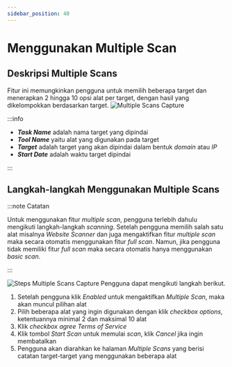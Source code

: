 ```yaml
---
sidebar_position: 40
---
```


# Menggunakan Multiple Scan

## Deskripsi Multiple Scans
Fitur ini memungkinkan pengguna untuk memilih beberapa target dan menerapkan 2 hingga 10 opsi alat per target, dengan hasil yang dikelompokkan berdasarkan target.
![Multiple Scans Capture](/img/capture/multiple-scans.png)

:::info

- ***Task Name*** adalah nama target yang dipindai 
- ***Tool Name*** yaitu alat yang digunakan pada target 
- ***Target*** adalah target yang akan dipindai dalam bentuk *domain* atau *IP* 
- ***Start Date*** adalah waktu target dipindai

:::

## Langkah-langkah Menggunakan Multiple Scans

:::note Catatan

Untuk menggunakan fitur *multiple scan*, pengguna terlebih dahulu mengikuti langkah-langkah *scanning*. Setelah pengguna memilih salah satu alat misalnya *Website Scanner* dan juga mengaktifkan fitur *multiple scan* maka secara otomatis menggunakan fitur *full scan*. Namun, jika pengguna tidak memiliki fitur *full scan* maka secara otomatis hanya menggunakan *basic scan*.

:::

![Steps Multiple Scans Capture](/img/capture/steps-multiple.png)
Pengguna dapat mengikuti langkah berikut.
1. Setelah pengguna klik *Enabled* untuk mengaktifkan *Multiple Scan*, maka akan muncul pilihan alat
2. Pilih beberapa alat yang ingin digunakan dengan klik *checkbox options*, ketentuannya minimal 2 dan maksimal 10 alat
3. Klik *checkbox agree Terms of Service*
4. Klik tombol *Start Scan* untuk memulai *scan*, klik *Cancel* jika ingin membatalkan
5. Pengguna akan diarahkan ke halaman *Multiple Scans* yang berisi catatan target-target yang menggunakan beberapa alat
